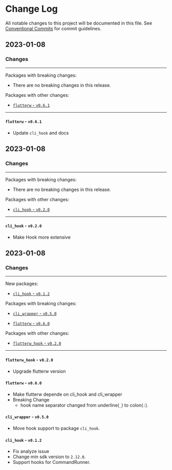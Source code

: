 # Change Log

All notable changes to this project will be documented in this file.
See [Conventional Commits](https://conventionalcommits.org) for commit guidelines.

## 2023-01-08

### Changes

---

Packages with breaking changes:

 - There are no breaking changes in this release.

Packages with other changes:

 - [`flutterw` - `v0.6.1`](#flutterw---v061)

---

#### `flutterw` - `v0.6.1`

 - Update `cli_hook` and docs


## 2023-01-08

### Changes

---

Packages with breaking changes:

 - There are no breaking changes in this release.

Packages with other changes:

 - [`cli_hook` - `v0.2.0`](#cli_hook---v020)

---

#### `cli_hook` - `v0.2.0`

 - Make Hook more extensive


## 2023-01-08

### Changes

---

New packages:

 - [`cli_hook` - `v0.1.2`](#cli_hook---v012)

Packages with breaking changes:

 - [`cli_wrapper` - `v0.5.0`](#cli_wrapper---v050)

 - [`flutterw` - `v0.6.0`](#flutterw---v060)

Packages with other changes:

 - [`flutterw_hook` - `v0.2.0`](#flutterw_hook---v020)

---

#### `flutterw_hook` - `v0.2.0`

 - Upgrade flutterw version


#### `flutterw` - `v0.6.0`

 - Make flutterw depende on cli_hook and cli_wrapper
 - Breaking Change
   - hook name separator changed from underline(`_`) to colon(`:`).


#### `cli_wrapper` - `v0.5.0`

 - Move hook support to package `cli_hook`.

#### `cli_hook` - `v0.1.2`

 - Fix analyze issue
 - Change min sdk version to `2.12.0`.
 - Support hooks for CommandRunner.

